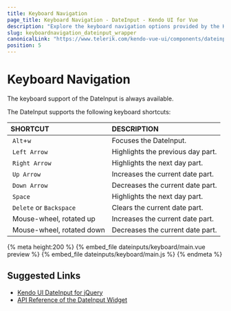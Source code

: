 ```yaml
---
title: Keyboard Navigation
page_title: Keyboard Navigation - DateInput - Kendo UI for Vue
description: "Explore the keyboard navigation options provided by the Kendo UI DateInput wrapper for Vue."
slug: keyboardnavigation_dateinput_wrapper
canonicalLink: "https://www.telerik.com/kendo-vue-ui/components/dateinputs/dateinput/keyboard-navigation/"
position: 5
---
```


<div><WrapperBanner link="/kendo-vue-ui/components/dateinputs/dateinput/keyboard-navigation"></WrapperBanner></div>


# Keyboard Navigation

The keyboard support of the DateInput is always available.

The DateInput supports the following keyboard shortcuts:

| SHORTCUT | DESCRIPTION |
|:--- |:--- |
| `Alt`+`w` | Focuses the DateInput.|
| `Left Arrow` | Highlights the previous day part.|
| `Right Arrow` | Highlights the next day part.|
| `Up Arrow` | Increases the current date part.|
| `Down Arrow` | Decreases the current date part.|
| `Space` | Highlights the next day part.|
| `Delete` or `Backspace` | Clears the current date part.|
| Mouse-wheel, rotated up | Increases the current date part.|
| Mouse-wheel, rotated down | Decreases the current date part.|

{% meta height:200 %}
{% embed_file dateinputs/keyboard/main.vue preview %}
{% embed_file dateinputs/keyboard/main.js %}
{% endmeta %}

## Suggested Links

* [Kendo UI DateInput for jQuery](https://docs.telerik.com/kendo-ui/controls/editors/dateinput/overview)
* [API Reference of the DateInput Widget](https://docs.telerik.com/kendo-ui/api/javascript/ui/dateinput)
